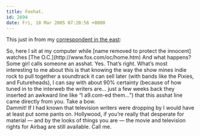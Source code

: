 ```yaml
---
title: Foxhat.
id: 2694
date: Fri, 18 Mar 2005 07:20:56 +0000
---
```


This just in from my [correspondent in the east](http://www.jasonsantamaria.com):

<div class="quote">So, here I sit at my computer while [name removed to protect the innocent] watches [The O.C.](http://www.fox.com/oc/home.htm)  
 And what happens? Some girl calls someone an asshat. Yes. That’s right. What’s most interesting to me about this is that knowing the way the show mines indie rock to pull together a soundtrack it can sell later (with bands like the Pixies, and Futureheads), I can say with about 90% certainty (because of how tuned in to the interweb the writers are… just a few weeks back they inserted an awkward line like “I a9.com-ed them…”) that this asshat line came directly from you. Take a bow.</div>Dammit! If I had known that television writers were dropping by I would have at least put some pants on.  
 Hollywood, if you’re really that desperate for material — and by the looks of things you are — the movie and television rights for Airbag are still available. Call me.


